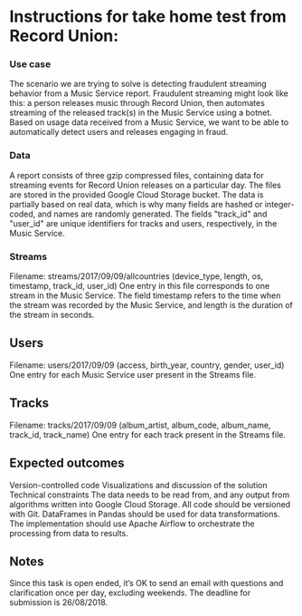 # Instructions for take home test from Record Union:

### Use case
The scenario we are trying to solve is detecting fraudulent streaming behavior from a Music Service report. Fraudulent streaming might look like this: a person releases music through Record Union, then automates streaming of the released track(s) in the Music Service using a botnet. Based on usage data received from a Music Service, we want to be able to automatically detect users and releases engaging in fraud.

### Data
A report consists of three gzip compressed files, containing data for streaming events for Record Union releases on a particular day. The files are stored in the provided Google Cloud Storage bucket. The data is partially based on real data, which is why many fields are hashed or integer-coded, and names are randomly generated. The fields "track_id" and "user_id" are unique identifiers for tracks and users, respectively, in the Music Service.

### Streams
Filename: streams/2017/09/09/allcountries
(device_type, length, os, timestamp, track_id, user_id)
One entry in this file corresponds to one stream in the Music Service. The field timestamp refers to the time when the stream was recorded by the Music Service, and length is the duration of the stream in seconds.

## Users

Filename: users/2017/09/09
(access, birth_year, country, gender, user_id)
One entry for each Music Service user present in the Streams file.

## Tracks

Filename: tracks/2017/09/09
(album_artist, album_code, album_name, track_id, track_name) One entry for each track present in the Streams file.

## Expected outcomes

Version-controlled code
Visualizations and discussion of the solution
Technical constraints
The data needs to be read from, and any output from algorithms written into Google Cloud Storage. All code should be versioned with Git.
DataFrames in Pandas should be used for data transformations.
The implementation should use Apache Airflow to orchestrate the processing from data to results.

## Notes

Since this task is open ended, it’s OK to send an email with questions and clarification once per day, excluding weekends.
The deadline for submission is 26/08/2018.
